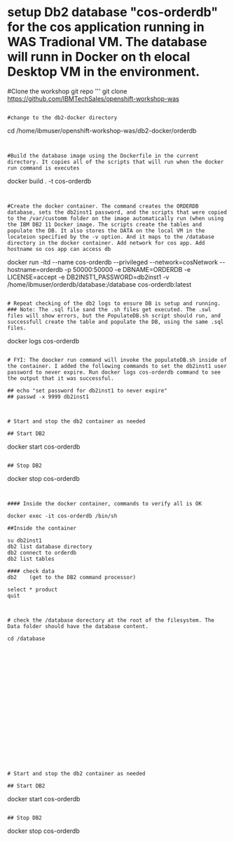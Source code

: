 # setup Db2 database "cos-orderdb" for the cos application running in WAS Tradional VM. The database will runn in Docker on th elocal Desktop VM in the environment. 


#Clone the workshop git repo
'''
git clone https://github.com/IBMTechSales/openshift-workshop-was
```

#change to the db2-docker directory
```
cd /home/ibmuser/openshift-workshop-was/db2-docker/orderdb
```


#Build the database image using the Dockerfile in the current directory. It copies all of the scripts that will run when the docker run command is executes 
```
docker build . -t cos-orderdb
```


#Create the docker container. The command creates the ORDERDB database, sets the db2inst1 password, and the scripts that were copied to the /var/customm folder on the image automatically run (when using the IBM DB2 11 Docker image. The scripts create the tables and populate the DB. It also stores the DATA on the local VM in the locateion specified by the -v option. And it maps to the /database directory in the docker container. Add network for cos app. Add hostname so cos app can access db
```
docker run -itd --name cos-orderdb --privileged --network=cosNetwork --hostname=orderdb -p 50000:50000 -e DBNAME=ORDERDB -e LICENSE=accept -e DB2INST1_PASSWORD=db2inst1 -v /home/ibmuser/orderdb/database:/database  cos-orderdb:latest
```

# Repeat checking of the db2 logs to ensure DB is setup and running. 
### Note: The .sql file sand the .sh files get executed. The .swl files will show errors, but the PopulateDB.sh script should run, and successfull create the table and populate the DB, using the same .sql files. 
```
docker logs cos-orderdb
```

# FYI: The doocker run command will invoke the populateDB.sh inside of the container. I added the following commands to set the db2inst1 user password to never expire. Run docker logs cos-orderdb command to see the output that it was successful. 

## echo "set password for db2inst1 to never expire"
## passwd -x 9999 db2inst1
 


# Start and stop the db2 container as needed 

## Start DB2
```
docker start cos-orderdb
```

## Stop DB2
```
docker stop cos-orderdb
```


#### Inside the docker container, commands to verify all is OK 

docker exec -it cos-orderdb /bin/sh

##Inside the container 

su db2inst1
db2 list database directory
db2 connect to orderdb
db2 list tables

#### check data
db2    (get to the DB2 command processor) 

select * product
quit



# check the /database dorectory at the root of the filesystem. The Data folder should have the database content. 

cd /database





















# Start and stop the db2 container as needed 

## Start DB2
```
docker start cos-orderdb
```

## Stop DB2
```
docker stop cos-orderdb
```


